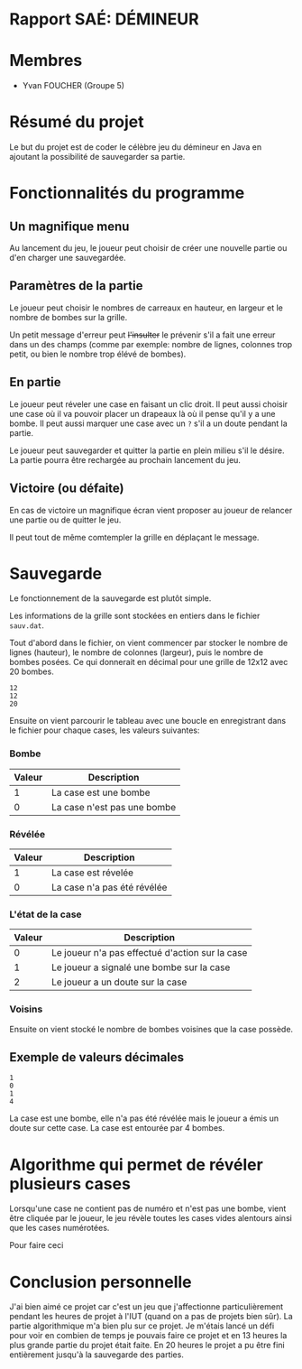 # Rapport SAÉ: DÉMINEUR
# Membres
- Yvan FOUCHER (Groupe 5)

# Résumé du projet
Le but du projet est de coder le célèbre jeu du démineur en Java en ajoutant la possibilité de sauvegarder sa partie. 

# Fonctionnalités du programme

## Un magnifique menu

Au lancement du jeu, le joueur peut choisir de créer une nouvelle partie ou d'en charger une sauvegardée.

## Paramètres de la partie

Le joueur peut choisir le nombres de carreaux en hauteur, en largeur et le nombre de bombes sur la grille.

Un petit message d'erreur peut ~~l'insulter~~ le prévenir s'il a fait une erreur dans un des champs (comme par exemple: nombre de lignes, colonnes trop petit, ou bien le nombre trop élévé de bombes).

## En partie

Le joueur peut réveler une case en faisant un clic droit. Il peut aussi choisir une case où il va pouvoir placer un drapeaux là où il pense qu'il y a une bombe. Il peut aussi marquer une case avec un `?` s'il a un doute pendant la partie.


Le joueur peut sauvegarder et quitter la partie en plein milieu s'il le désire. La partie pourra être rechargée au prochain lancement du jeu.

## Victoire (ou défaite)
En cas de victoire un magnifique écran vient proposer au joueur de relancer une partie ou de quitter le jeu. 

Il peut tout de même comtempler la grille en déplaçant le message.

# Sauvegarde
Le fonctionnement de la sauvegarde est plutôt simple. 

Les informations de la grille sont stockées en entiers dans le fichier `sauv.dat`.

Tout d'abord dans le fichier, on vient commencer par stocker le nombre de lignes (hauteur), le nombre de colonnes (largeur), puis le nombre de bombes posées. Ce qui donnerait en décimal pour une grille de 12x12 avec 20 bombes.
```
12
12
20
```

Ensuite on vient parcourir le tableau avec une boucle en enregistrant dans le fichier pour chaque cases, les valeurs suivantes:

### Bombe
|Valeur|Description|
| --- | --- |
|1| La case est une bombe|
| 0 | La case n'est pas une bombe|

### Révélée

|Valeur|Description|
| --- | --- |
|1| La case est révelée |
| 0 | La case n'a pas été révélée |

### L'état de la case

|Valeur|Description|
| --- | --- |
|0| Le joueur n'a pas effectué d'action sur la case|
|1| Le joueur a signalé une bombe sur la case|
|2| Le joueur a un doute sur la case|

### Voisins
Ensuite on vient stocké le nombre de bombes voisines que la case possède. 

## Exemple de valeurs décimales

```
1
0
1
4
```
La case est une bombe, elle n'a pas été révélée mais le joueur a émis un doute sur cette case. La case est entourée par 4 bombes.

# Algorithme qui permet de révéler plusieurs cases
Lorsqu'une case ne contient pas de numéro et n'est pas une bombe, vient être cliquée par le joueur, le jeu révèle toutes les cases vides alentours ainsi que les cases numérotées. 

Pour faire ceci

# Conclusion personnelle

J'ai bien aimé ce projet car c'est un jeu que j'affectionne particulièrement pendant les heures de projet à l'IUT (quand on a pas de projets bien sûr).  La partie algorithmique m'a bien plu sur ce projet. 
Je m'étais lancé un défi pour voir en combien de temps je pouvais faire ce projet et en 13 heures la plus grande partie du projet était faite. En 20 heures le projet a pu être fini entièrement jusqu'à la sauvegarde des parties.
